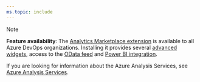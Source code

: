 ```yaml
---
ms.topic: include
---
```


> [!NOTE]  
> **Feature availability**: The [Analytics Marketplace extension](https://marketplace.visualstudio.com/items?itemName=ms.vss-analytics) is available to all Azure DevOps organizations. Installing it provides several [advanced widgets](/vsts/report/analytics/analytics-widgets-vsts), access to the [OData feed](/vsts/report/extend-analytics/index) and [Power BI integration](/vsts/report/powerbi/index).
> 
> If you are looking for information about the Azure Analysis Services, see 
> [Azure Analysis Services](https://azure.microsoft.com/services/analysis-services/).

